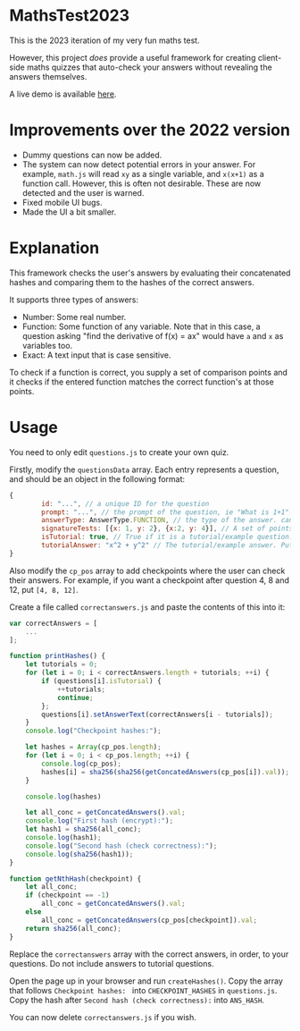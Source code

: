# MathsTest2023
This is the 2023 iteration of my very fun maths test.

However, this project *does* provide a useful framework for creating client-side maths quizzes that auto-check your answers without revealing the answers themselves.

A live demo is available [here](https://mathstest.markng.com/).
# Improvements over the 2022 version
* Dummy questions can now be added.
* The system can now detect potential errors in your answer. For example, `math.js` will read `xy` as a single variable, and `x(x+1)` as a function call. However, this is often not desirable. These are now detected and the user is warned.
* Fixed mobile UI bugs.
* Made the UI a bit smaller.
# Explanation
This framework checks the user's answers by evaluating their concatenated hashes and comparing them to the hashes of the correct answers.

It supports three types of answers:
* Number: Some real number.
* Function: Some function of any variable. Note that in this case, a question asking "find the derivative of f(x) = ax" would have `a` and `x` as variables too.
* Exact: A text input that is case sensitive.

To check if a function is correct, you supply a set of comparison points
and it checks if the entered function matches the correct function's at those points. 

# Usage

You need to only edit `questions.js` to create your own quiz.

Firstly, modify the `questionsData` array. Each entry represents a question, and should be an object in the following format:
```js
{
        id: "...", // a unique ID for the question
        prompt: "...", // the prompt of the question, ie "What is 1+1"
        answerType: AnswerType.FUNCTION, // the type of the answer. can be NUMBER, FUNCTION or EXACT.
        signatureTests: [{x: 1, y: 2}, {x:2, y: 4}], // A set of points where the answer function will be evaluated at for comparison. Only needed if the answer type is a function; enter null otherwise. 
        isTutorial: true, // True if it is a tutorial/example question.
        tutorialAnswer: "x^2 + y^2" // The tutorial/example answer. Put null if it is not a tutorial question.
}
``` 
Also modify the `cp_pos` array to add checkpoints where the user can check their answers. For example, if you want a checkpoint after question 4, 8 and 12, put `[4, 8, 12]`.

Create a file called `correctanswers.js` and paste the contents of this into it:

```js
var correctAnswers = [
    ...
];

function printHashes() {
    let tutorials = 0;
    for (let i = 0; i < correctAnswers.length + tutorials; ++i) {
        if (questions[i].isTutorial) {
            ++tutorials;
            continue;
        };
        questions[i].setAnswerText(correctAnswers[i - tutorials]);
    }
    console.log("Checkpoint hashes:");

    let hashes = Array(cp_pos.length);
    for (let i = 0; i < cp_pos.length; ++i) {
        console.log(cp_pos);
        hashes[i] = sha256(sha256(getConcatedAnswers(cp_pos[i]).val));
    }

    console.log(hashes)

    let all_conc = getConcatedAnswers().val;
    console.log("First hash (encrypt):");
    let hash1 = sha256(all_conc);
    console.log(hash1);
    console.log("Second hash (check correctness):");
    console.log(sha256(hash1));
}

function getNthHash(checkpoint) {
    let all_conc;
    if (checkpoint == -1)
        all_conc = getConcatedAnswers().val;
    else
        all_conc = getConcatedAnswers(cp_pos[checkpoint]).val;
    return sha256(all_conc);
}
```
Replace the `correctanswers` array with the correct answers, in order, to your questions. Do not include answers to tutorial questions.

Open the page up in your browser and run `createHashes()`. Copy the array that follows `Checkpoint hashes: ` into `CHECKPOINT_HASHES` in `questions.js`. Copy the hash after `Second hash (check correctness):` into `ANS_HASH`.

You can now delete `correctanswers.js` if you wish.